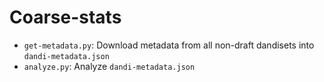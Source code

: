 # Coarse-stats

- `get-metadata.py`: Download metadata from all non-draft dandisets into `dandi-metadata.json`
- `analyze.py`: Analyze `dandi-metadata.json`
